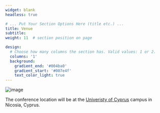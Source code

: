 ```yaml
---
widget: blank
headless: true

# ... Put Your Section Options Here (title etc.) ...
title: Venue
subtitle:
weight: 11  # section position on page

design:
  # Choose how many columns the section has. Valid values: 1 or 2.
  columns: '1'
  background:
    gradient_end: '#004ba0'
    gradient_start: '#007e4f'
    text_color_light: true
---
```


<div class="text-center">

![image](ucy.jpg)

The conference location will be at the [Univeristy of Cyprus](https://www.ucy.ac.cy/) campus in Nicosia, Cyprus.
</div>

